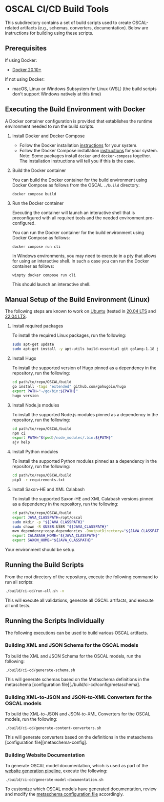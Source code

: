# OSCAL CI/CD Build Tools

This subdirectory contains a set of build scripts used to create OSCAL-related artifacts (e.g., schemas, converters, documentation). Below are instructions for building using these scripts.

## Prerequisites

If using Docker:

- [Docker 20.10+](https://docs.docker.com/install/)

If not using Docker:

- macOS, Linux or Windows Subsystem for Linux (WSL) (the build scripts don't support Windows natively at this time)

## Executing the Build Environment with Docker

A Docker container configuration is provided that establishes the runtime environment needed to run the build scripts.

1. Install Docker and Docker Compose

    - Follow the Docker installation [instructions](https://docs.docker.com/install/) for your system.
    - Follow the Docker Compose installation [instructions](https://docs.docker.com/compose/install/) for your system. Note: Some packages install `docker` and `docker-compose` together. The installation instructions will tell you if this is the case.

2. Build the Docker container

    You can build the Docker container for the build environment using Docker Compose as follows from the OSCAL `./build` directory:

    ```
    docker compose build
    ```

3. Run the Docker container

    Executing the container will launch an interactive shell that is preconfigured with all required tools and the needed environment pre-configured.

    You can run the Docker container for the build environment using Docker Compose as follows:

    ```
    docker compose run cli
    ```

    In Windows environments, you may need to execute in a pty that allows for using an interactive shell. In such a case you can run the Docker container as follows:


    ```
    winpty docker compose run cli
    ```

    This should launch an interactive shell.

## Manual Setup of the Build Environment (Linux)

The following steps are known to work on [Ubuntu](https://ubuntu.com/) (tested in [20.04 LTS](https://releases.ubuntu.com/releases/focal/) and [22.04 LTS](https://releases.ubuntu.com/releases/jammy/).

1. Install required packages

    To install the required Linux packages, run the following:

    ```bash
    sudo apt-get update
    sudo apt-get install -y apt-utils build-essential git golang-1.18 jq libxml2-utils maven nodejs npm python3-pip unzip wget
    ```

1. Install Hugo

    To install the supported version of Hugo pinned as a dependency in the repository, run the following:

    ```bash
    cd path/to/repo/OSCAL/build
    go install -tags "extended" github.com/gohugoio/hugo
    export PATH="~/go/bin:${PATH}"
    hugo version
    ```

1. Install Node.js modules

    To install the supported Node.js modules pinned as a dependency in the repository, run the following:

    ```bash
    cd path/to/repo/OSCAL/build
    npm ci
    export PATH="$(pwd)/node_modules/.bin:${PATH}"
    ajv help
    ```

1. Install Python modules

    To install the supported Python modules pinned as a dependency in the repository, run the following:

    ```bash
    cd path/to/repo/OSCAL/build
    pip3 -r requirements.txt
    ```

1. Install Saxon-HE and XML Calabash

    To install the supported Saxon-HE and XML Calabash versions pinned as a dependency in the repository, run the following:

    ```bash
    cd path/to/repo/OSCAL/build
    export JAVA_CLASSPATH=/opt/oscal
    sudo mkdir -p "${JAVA_CLASSPATH}"
    sudo chown -R $USER:USER "${JAVA_CLASSPATH}"
    mvn dependency:copy-dependencies -DoutputDirectory="${JAVA_CLASSPATH}"
    export CALABASH_HOME="${JAVA_CLASSPATH}"
    export SAXON_HOME="${JAVA_CLASSPATH}"
    ```

Your environment should be setup.

## Running the Build Scripts

From the root directory of the repository, execute the following command to run all scripts:

```bash
./build/ci-cd/run-all.sh -v
```

This will execute all validations, generate all OSCAL artifacts, and execute all unit tests.

## Running the Scripts Individually

The following executions can be used to build various OSCAL artifacts.

### Building XML and JSON Schema for the OSCAL models

To build the XML and JSON Schema for the OSCAL models, run the following:

```
./build/ci-cd/generate-schema.sh
```

This will generate schemas based on the Metaschema definitions in the metaschema [configuration file][./build/ci-cd/config/metaschema].

### Building XML-to-JSON and JSON-to-XML Converters for the OSCAL models

To build the XML-to-JSON and JSON-to-XML Converters for the OSCAL models, run the following:

```
./build/ci-cd/generate-content-converters.sh
```

This will generate converters based on the definitions in the metaschema [configuration file][metaschema-config].

### Building Website Documentation

To generate OSCAL model documentation, which is used as part of the [website generation pipeline](../docs), execute the following:

```
./build/ci-cd/generate-model-documentation.sh
```

To customize which OSCAL models have generated documentation, review and modify the [metaschema configuration file](./ci-cd/config/metaschema) accordingly.
